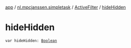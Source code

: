 [app](../../index.md) / [nl.mpcjanssen.simpletask](../index.md) / [ActiveFilter](index.md) / [hideHidden](.)

# hideHidden

`var hideHidden: `[`Boolean`](https://kotlinlang.org/api/latest/jvm/stdlib/kotlin/-boolean/index.html)